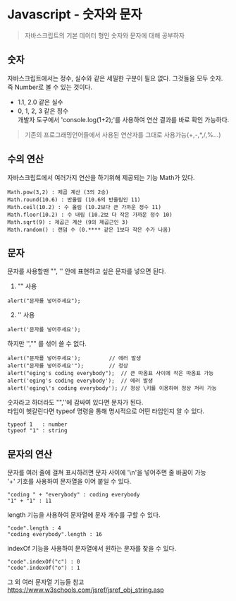 # Javascript - 숫자와 문자
>자바스크립트의 기본 데이터 형인 숫자와 문자에 대해 공부하자

## 숫자
자바스크립트에서는 정수, 실수와 같은 세밀한 구분이 필요 없다. 그것들을 모두 숫자. 즉 Number로 볼 수 있는 것이다.
- 1.1, 2.0 같은 실수
- 0, 1, 2, 3 같은 정수  
개발자 도구에서 'console.log(1+2);'를 사용하여 연산 결과를 바로 확인 가능하다.
>기존의 프로그래밍언어들에서 사용된 연산자를 그대로 사용가능(+,-,\*,/,%...)

## 수의 연산
자바스크립트에서 여러가지 연산을 하기위해 제공되는 기능 Math가 있다.
```
Math.pow(3,2) : 제곱 계산 (3의 2승)
Math.round(10.6) : 반올림 (10.6의 반올림인 11)
Math.ceil(10.2) : 수 올림 (10.2보다 큰 가까운 정수 11)
Math.floor(10.2) : 수 내림 (10.2보 다 작은 가까운 정수 10)
Math.sqrt(9) : 제곱근 계산 (9의 제곱근인 3)
Math.random() : 랜덤 수 (0.**** 같은 1보다 작은 수가 나옴)
```

## 문자
문자를 사용할땐 "", '' 안에 표현하고 싶은 문자를 넣으면 된다.
1. "" 사용
```
alert("문자를 넣어주세요");
```
2. '' 사용
```
alert('문자를 넣어주세요');
```
하지만 '',"" 를 섞어 쓸 수 없다.
```
alert("문자를 넣어주세요');         // 에러 발생
alert("문자를 넣어주세요'");        // 정상
alert("eging's coding everybody");  // 큰 따옴표 사이에 작은 따옴표 가능
alert('eging's coding everybody');  // 에러 발생
alert('eging\'s coding everybody'); // 정상 \키를 이용하여 정상 처리 가능
```
숫자라고 하더라도 "",''에 감싸여 있다면 문자가 된다.  
타입이 헷갈린다면 typeof 명령을 통해 명시적으로 어떤 타입인지 알 수 있다.
```
typeof 1   : number
typeof "1" : string
```

## 문자의 연산
문자를 여러 줄에 걸쳐 표시하려면 문자 사이에 '\n'을 넣어주면 줄 바꿈이 가능  
'+' 기호를 사용하여 문자열을 이어 붙일 수 있다.
```
"coding " + "everybody" : coding everybody
"1" + "1" : 11
```
length 기능을 사용하여 문자열에 문자 개수를 구할 수 있다.
```
"code".length : 4
"coding everybody".length : 16
```
indexOf 기능을 사용하여 문자열에서 원하는 문자를 찾을 수 있다.
```
"code".indexOf("c") : 0
"code".indexOf("o") : 1
```
그 외 여러 문자열 기능들 참고 <https://www.w3schools.com/jsref/jsref_obj_string.asp>

